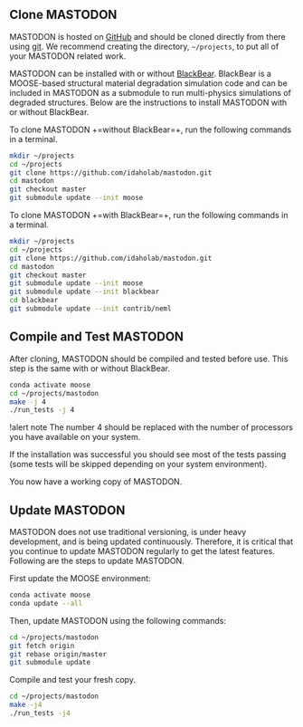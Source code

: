 ## Clone MASTODON

MASTODON is hosted on [GitHub](https://github.com/idaholab/mastodon) and should be cloned directly
from there using [git](https://git-scm.com/). We recommend creating the directory, `~/projects`, to put
all of your MASTODON related work.

MASTODON can be installed with or without [BlackBear](https://mooseframework.inl.gov/blackbear).
BlackBear is a MOOSE-based structural material degradation simulation code and
can be included in MASTODON as a submodule to run multi-physics simulations of
degraded structures. Below are the instructions to install MASTODON with
or without BlackBear.

To clone MASTODON +=without BlackBear=+, run the following commands in a terminal.

```bash
mkdir ~/projects
cd ~/projects
git clone https://github.com/idaholab/mastodon.git
cd mastodon
git checkout master
git submodule update --init moose
```

To clone MASTODON +=with BlackBear=+, run the following commands in a terminal.

```bash
mkdir ~/projects
cd ~/projects
git clone https://github.com/idaholab/mastodon.git
cd mastodon
git checkout master
git submodule update --init moose
git submodule update --init blackbear
cd blackbear
git submodule update --init contrib/neml
```

## Compile and Test MASTODON

After cloning, MASTODON should be compiled and tested before use. This step is the same
with or without BlackBear.

```bash
conda activate moose
cd ~/projects/mastodon
make -j 4
./run_tests -j 4
```

!alert note
The number 4 should be replaced with the number of processors you have available on your system.

If the installation was successful you should see most of the tests passing (some tests will be
skipped depending on your system environment).

You now have a working copy of MASTODON.

## Update MASTODON

MASTODON does not use traditional versioning, is under heavy development, and is being updated
continuously. Therefore, it is critical that you continue to update MASTODON regularly to get the
latest features. Following are the steps to update MASTODON.

First update the MOOSE environment:

```bash
conda activate moose
conda update --all
```

Then, update MASTODON using the following commands:

```bash
cd ~/projects/mastodon
git fetch origin
git rebase origin/master
git submodule update
```

Compile and test your fresh copy.

```bash
cd ~/projects/mastodon
make -j4
./run_tests -j4
```
